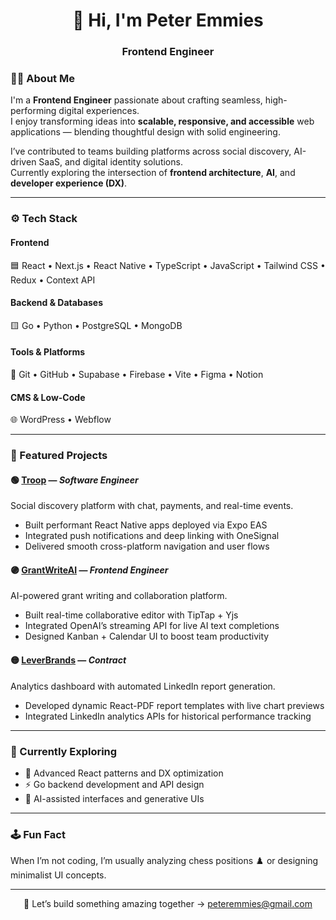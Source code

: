 <h1 align="center">👋 Hi, I'm Peter Emmies</h1>
<h3 align="center">Frontend Engineer</h3>

<!-- <p align="center">
  <a href="https://petemz.netlify.com" target="_blank">🌐 Portfolio</a> •
  <a href="https://twitter.com/petemz_" target="_blank">🐦 Twitter</a> •
  <a href="https://instagram.com/petemz" target="_blank">📸 Instagram</a>
</p> 

---
-->
### 🧑‍💻 About Me  
I'm a **Frontend Engineer** passionate about crafting seamless, high-performing digital experiences.  
I enjoy transforming ideas into **scalable, responsive, and accessible** web applications — blending thoughtful design with solid engineering.  

I’ve contributed to teams building platforms across social discovery, AI-driven SaaS, and digital identity solutions.  
Currently exploring the intersection of **frontend architecture**, **AI**, and **developer experience (DX)**.

---

### ⚙️ Tech Stack  
#### Frontend  
🟦 React • Next.js • React Native • TypeScript • JavaScript • Tailwind CSS • Redux • Context API  

#### Backend & Databases  
🟨 Go • Python • PostgreSQL • MongoDB  

#### Tools & Platforms  
🧰 Git • GitHub • Supabase • Firebase • Vite • Figma • Notion  

#### CMS & Low-Code  
🌐 WordPress • Webflow  

---

### 🚀 Featured Projects  

#### 🟢 [Troop](https://troop.fm) — *Software Engineer*  
Social discovery platform with chat, payments, and real-time events.  
- Built performant React Native apps deployed via Expo EAS  
- Integrated push notifications and deep linking with OneSignal  
- Delivered smooth cross-platform navigation and user flows  

#### 🟣 [GrantWriteAI](https://grantwriteai.com) — *Frontend Engineer*  
AI-powered grant writing and collaboration platform.  
- Built real-time collaborative editor with TipTap + Yjs  
- Integrated OpenAI’s streaming API for live AI text completions  
- Designed Kanban + Calendar UI to boost team productivity  

#### 🟡 [LeverBrands](https://leverbrands.com) — *Contract*  
Analytics dashboard with automated LinkedIn report generation.  
- Developed dynamic React-PDF report templates with live chart previews  
- Integrated LinkedIn analytics APIs for historical performance tracking  

---

### 🧩 Currently Exploring  
- 🧠 Advanced React patterns and DX optimization  
- ⚡ Go backend development and API design  
- 🧬 AI-assisted interfaces and generative UIs  

---

### 🕹️ Fun Fact  
When I’m not coding, I’m usually analyzing chess positions ♟️ or designing minimalist UI concepts.  

---

<p align="center">💬 Let’s build something amazing together → <a href="mailto:peteremmies@gmail.com">peteremmies@gmail.com</a></p>
